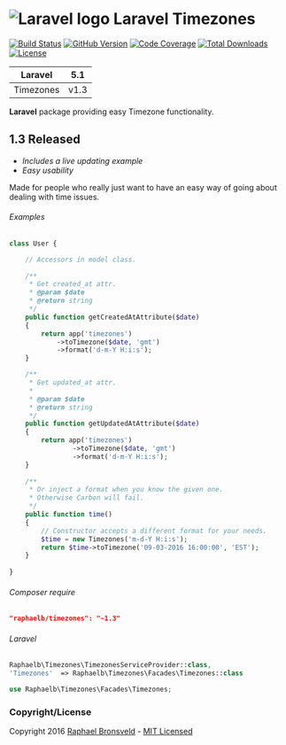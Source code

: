 ![Laravel logo](http://laravel.com/assets/img/laravel-logo.png)  Laravel Timezones
========================

[![Build Status](https://img.shields.io/badge/build-passing-brightgreen.svg)](https://packagist.org/packages/raphaelb/timezones)
[![GitHub Version](https://img.shields.io/github/release/raphaelbronsveld/timezones.svg?branch=master&style=flat-square)](https://packagist.org/packages/raphaelb/timezones)
[![Code Coverage](https://img.shields.io/badge/coverage-100%-green.svg?style=flat-square)](https://packagist.org/packages/raphaelb/timezones)
[![Total Downloads](https://img.shields.io/packagist/dt/raphaelb/timezones.svg?style=flat-square)](https://packagist.org/packages/raphaelb/timezones)
[![License](http://img.shields.io/badge/license-MIT-ff69b4.svg?style=flat-square)](http://RaphaelBronsveld.mit-license.org)


| **Laravel** | 5.1 |
|:-----------:|:----:|
| Timezones | v1.3 |
  
**Laravel** package providing easy Timezone functionality.

## 1.3 Released
- *Includes a live updating example*
- *Easy usability*

Made for people who really just want to have an easy way of going about dealing with time issues. 

###### Examples

```php
class User {

    // Accessors in model class.
    
    /**
     * Get created_at attr.
     * @param $date
     * @return string
     */
    public function getCreatedAtAttribute($date)
    {
        return app('timezones')
            ->toTimezone($date, 'gmt')
            ->format('d-m-Y H:i:s');
    }

    /**
     * Get updated_at attr.
     * 
     * @param $date
     * @return string
     */
    public function getUpdatedAtAttribute($date)
    {
        return app('timezones')
                ->toTimezone($date, 'gmt')
                ->format('d-m-Y H:i:s');
    }
    
    /**
     * Or inject a format when you know the given one. 
     * Otherwise Carbon will fail. 
     */
    public function time()
    {
        // Constructor accepts a different format for your needs.
        $time = new Timezones('m-d-Y H:i:s');
        return $time->toTimezone('09-03-2016 16:00:00', 'EST');
    }
        
}
```

    
###### Composer require
```JSON
"raphaelb/timezones": "~1.3"
```

###### Laravel
```php
Raphaelb\Timezones\TimezonesServiceProvider::class,
'Timezones'  => Raphaelb\Timezones\Facades\Timezones::class

use Raphaelb\Timezones\Facades\Timezones;
```

### Copyright/License
Copyright 2016 [Raphael Bronsveld](https://github.com/RaphaelBronsveld) - [MIT Licensed](http://RaphaelBronsveld.mit-license.org) 
